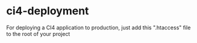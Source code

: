 # ci4-deployment
For deploying a CI4 application to production, just add this ".htaccess" file to the root of your project
